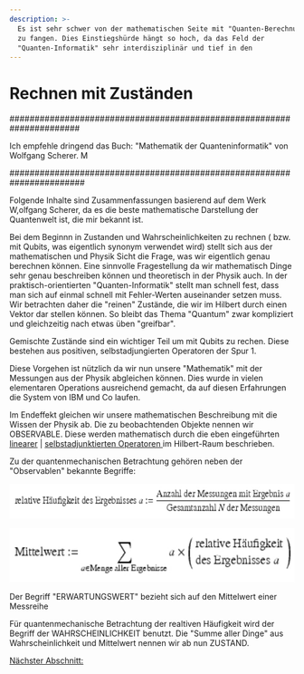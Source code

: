 ```yaml
---
description: >-
  Es ist sehr schwer von der mathematischen Seite mit "Quanten-Berechnungen " an
  zu fangen. Dies Einstiegshürde hängt so hoch, da das Feld der
  "Quanten-Informatik" sehr interdisziplinär und tief in den
---
```


# Rechnen mit Zuständen

\######################################################################

Ich empfehle dringend das Buch: "Mathematik der Quanteninformatik" von Wolfgang Scherer. M

\#######################################################################

Folgende Inhalte sind Zusammenfassungen basierend auf dem Werk W,olfgang Scherer, da es die beste mathematische Darstellung der Quantenwelt ist, die mir bekannt ist.

Bei dem Beginnn in Zustanden und Wahrscheinlichkeiten zu rechnen ( bzw. mit Qubits, was eigentlich synonym verwendet wird) stellt sich aus der mathematischen und Physik Sicht die Frage, was wir eigentlich genau berechnen können. Eine sinnvolle Fragestellung da wir mathematisch Dinge sehr genau beschreiben können und theoretisch in der Physik auch. In der praktisch-orientierten "Quanten-Informatik" stellt man schnell fest, dass man sich auf einmal schnell mit Fehler-Werten auseinander setzen muss. Wir betrachten daher die "reinen" Zustände, die wir im Hilbert durch einen Vektor dar stellen können. So bleibt das Thema "Quantum" zwar kompliziert und gleichzeitig nach etwas üben "greifbar".

Gemischte Zustände sind ein wichtiger Teil um mit Qubits zu rechen. Diese bestehen aus positiven, selbstadjungierten Operatoren der Spur 1.

Diese Vorgehen ist nützlich da wir nun unsere "Mathematik" mit der Messungen aus der Physik abgleichen können. Dies wurde in vielen elementaren Operations ausreichend gemacht, da auf diesen Erfahrungen die System von IBM und Co laufen.&#x20;

Im Endeffekt gleichen wir unsere mathematischen Beschreibung mit die Wissen der Physik ab. Die zu beobachtenden Objekte nennen wir OBSERVABLE. Diese werden mathematisch durch die eben eingeführten [linearer](https://de.wikipedia.org/wiki/Linearer\_Operator)  | [selbstadjunktierten Operatoren ](https://www.math.uni-hamburg.de/home/lauterbach/scripts/fa16/v24.pdf)im Hilbert-Raum beschrieben.

Zu der quantenmechanischen Betrachtung gehören neben der "Observablen" bekannte Begriffe:

![](<../../../.gitbook/assets/grafik (15).png>)

![](<../../../.gitbook/assets/grafik (10) (1) (1) (1).png>)

Der Begriff "ERWARTUNGSWERT" bezieht sich auf  den Mittelwert einer Messreihe

Für quantenmechanische Betrachtung  der  realtiven Häufigkeit wird der Begriff der WAHRSCHEINLICHKEIT benutzt. Die "Summe aller Dinge" aus Wahrscheinlichkeit und Mittelwert nennen wir ab nun ZUSTAND.

[Nächster Abschnitt:](../../../quantum-informatic/euer-privater-vorkurs/mathe/hilbert-raum-1.md)
